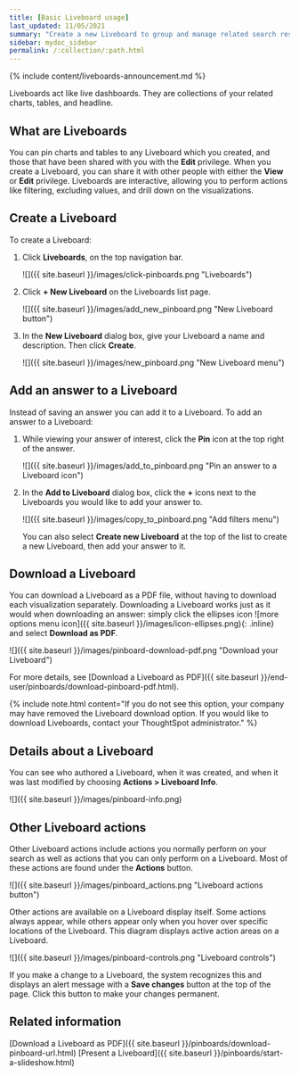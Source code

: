 ```yaml
---
title: [Basic Liveboard usage]
last_updated: 11/05/2021
summary: "Create a new Liveboard to group and manage related search results. Liveboards are the ThoughtSpot term for a dashboard."
sidebar: mydoc_sidebar
permalink: /:collection/:path.html
---
```


{% include content/liveboards-announcement.md %}

Liveboards act like live dashboards. They are collections of your related charts, tables, and headline.

## What are Liveboards

You can pin charts and tables to any Liveboard which you created, and those that have been shared with you with the **Edit** privilege. When you create a Liveboard, you can share it with other people with either the **View** or **Edit** privilege. Liveboards are interactive, allowing you to perform actions like filtering, excluding values, and drill down on the visualizations.


## Create a Liveboard

To create a Liveboard:

1. Click **Liveboards**, on the top navigation bar.

     ![]({{ site.baseurl }}/images/click-pinboards.png "Liveboards")

2. Click **+ New Liveboard** on the Liveboards list page.

     ![]({{ site.baseurl }}/images/add_new_pinboard.png "New Liveboard button")

3. In the **New Liveboard** dialog box, give your Liveboard a name and description. Then click **Create**.

     ![]({{ site.baseurl }}/images/new_pinboard.png "New Liveboard menu")

## Add an answer to a Liveboard

Instead of saving an answer you can add it to a Liveboard. To add
an answer to a Liveboard:

1. While viewing your answer of interest, click the **Pin** icon at the top right of the answer.

    ![]({{ site.baseurl }}/images/add_to_pinboard.png "Pin an answer to a Liveboard icon")

2. In the **Add to Liveboard** dialog box, click the **+** icons next to the Liveboards you would like to add your answer to.

    ![]({{ site.baseurl }}/images/copy_to_pinboard.png "Add filters menu")

   You can also select **Create new Liveboard** at the top of the list to create a new Liveboard, then add your answer to it.


## Download a Liveboard

You can download a Liveboard as a PDF file, without having to download each visualization separately. Downloading a Liveboard works just as it would when downloading an answer: simply click the ellipses icon ![more options menu icon]({{ site.baseurl }}/images/icon-ellipses.png){: .inline} and select **Download as PDF**.

![]({{ site.baseurl }}/images/pinboard-download-pdf.png "Download your Liveboard")

For more details, see [Download a Liveboard as PDF]({{ site.baseurl }}/end-user/pinboards/download-pinboard-pdf.html).

{% include note.html content="If you do not see this option, your company may have removed the Liveboard download option. If you would like to download Liveboards, contact your ThoughtSpot administrator." %}

## Details about a Liveboard

You can see who authored a Liveboard, when it was created, and when it was last modified by choosing **Actions > Liveboard Info**.

![]({{ site.baseurl }}/images/pinboard-info.png)


## Other Liveboard actions

Other Liveboard actions include actions you normally perform on your search as well as actions that you can only perform on a Liveboard. Most of these actions are found under the **Actions** button.

![]({{ site.baseurl }}/images/pinboard_actions.png "Liveboard actions button")

Other actions are available on a Liveboard display itself. Some actions always appear, while others appear only when you hover over specific locations of the Liveboard. This diagram displays active action areas on a Liveboard.

![]({{ site.baseurl }}/images/pinboard-controls.png "Liveboard controls")

If you make a change to a Liveboard, the system recognizes this and displays an alert message with a **Save changes** button at the top of the page. Click this button to make your changes permanent.

## Related information

[Download a Liveboard as PDF]({{ site.baseurl }}/pinboards/download-pinboard-url.html)
[Present a Liveboard]({{ site.baseurl }}/pinboards/start-a-slideshow.html)
